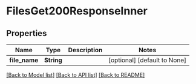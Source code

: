 # FilesGet200ResponseInner

## Properties
Name | Type | Description | Notes
------------ | ------------- | ------------- | -------------
**file_name** | **String** |  | [optional] [default to None]

[[Back to Model list]](../README.md#documentation-for-models) [[Back to API list]](../README.md#documentation-for-api-endpoints) [[Back to README]](../README.md)


